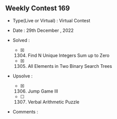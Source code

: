 ## Weekly Contest 169

* Type(Live or Virtual) : Virtual Contest

* Date : 29th December , 2022

* Solved :

    * [X] 1304. Find N Unique Integers Sum up to Zero
    * [X] 1305. All Elements in Two Binary Search Trees

* Upsolve :

    * [X] 1306. Jump Game III
    * [ ] 1307. Verbal Arithmetic Puzzle

* Comments :
